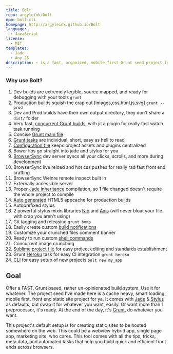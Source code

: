 ```yaml
---
title: Bolt
repo: argyleink/bolt
npm: bolt-cli
homepage: http://argyleink.github.io/Bolt
language:
  - JavaScript
license:
  - MIT
templates:
  - Jade
  - Any JS
description: ⚡ is a fast, organized, mobile first Grunt seed project for fast static apps.
---
```


### Why use Bolt?

1. Dev builds are extremely legible, source mapped, and ready for debugging with your tools `grunt`
1. Production builds squish the crap out [images,css,html,js,svg] `grunt --prod`
1. Dev and Prod builds have their own output directory, they don't share a `dist/` folder
1. Very fast, [concurrent Grunt builds](https://github.com/argyleink/Bolt/blob/master/tasks/concurrent.coffee), with jit a plugin for really fast watch task running
1. Concise [Grunt main file](https://github.com/argyleink/Bolt/blob/master/gruntfile.coffee)
1. [Grunt tasks](https://github.com/argyleink/Bolt/tree/master/tasks) are individual, short, easy as hell to read
1. [Configuration file](https://github.com/argyleink/Bolt/blob/master/app.coffee) keeps project assets and plugins centralized
1. Bower libs go straight into jade and stylus for you
1. [BrowserSync](http://www.browsersync.io) dev server syncs all your clicks, scrolls, and more during development
1. BrowserSync live reload and hot css pushes for really rad fast front end crafting
1. BrowserSync Weinre remote inspect built in
1. Externally accessible server
1. Proper [Jade inheritance](https://github.com/paulyoung/jade-inheritance) compilation, so 1 file changed doesn't require the whole project to compile
1. [Auto generated](https://github.com/argyleink/Bolt/blob/master/tasks/manifest.coffee) HTML5 appcache for production builds
1. Autoprefixed stylus
1. 2 powerful stylus mixin libraries [Nib](http://nibstyl.us) and [Axis](http://axis.netlify.com) (will never bloat your file with crap you aren't using)
1. Git tagging and releasing `grunt bump`
1. Easily create custom [build notifications](https://github.com/argyleink/Bolt/blob/master/tasks/notify.coffee)
1. Customize your crunched files comment banner
1. Ready to run custom [shell commands](https://github.com/argyleink/Bolt/blob/master/tasks/shell.coffee)
1. Concurrent image crunching
1. [Sublime project file](https://github.com/argyleink/Bolt/blob/master/app.sublime-project) for easy project editing and standards establishment
1. Grunt [Heroku](https://github.com/argyleink/Bolt/wiki/Deployments) task for easy CI integration `grunt heroku`
1. [CLI](https://github.com/argyleink/Bolt-cli) for easy setup of new projects `bolt new my_app`

## Goal
Offer a FAST, Grunt based, rather un-opinionated build system. Use it for whatever. The project seed I've made here is a cache heavy, smart loading, mobile first, front end static site project for ya. It comes with [Jade](http://jade-lang.com/) & [Stylus](http://learnboost.github.io/stylus/) as defaults, but swap it for whatever you want, easily. Or want more than 1 preprocessor, it's ready. At the end of the day, it's [Grunt](http://gruntjs.com/), do whatever you want.

This project's default setup is for creating static sites to be hosted somewhere on the web. This could be a webview hybrid app, single page app, marketing site, who cares. This tool comes with all the tips, tricks, meta data, and automated tasks that help you build quick and efficient front ends across browsers.
